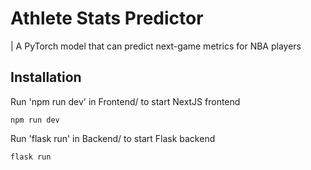 # Athlete Stats Predictor

| A PyTorch model that can predict next-game metrics for NBA players

## Installation
Run 'npm run dev' in Frontend/ to start NextJS frontend

```npm run dev```

Run 'flask run' in Backend/ to start Flask backend

```flask run```
